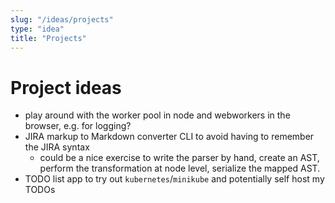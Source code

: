 ```yaml
---
slug: "/ideas/projects"
type: "idea"
title: "Projects"
---
```


# Project ideas

- play around with the worker pool in node and webworkers in the browser, e.g. for logging?
- JIRA markup to Markdown converter CLI to avoid having to remember the JIRA syntax
  - could be a nice exercise to write the parser by hand, create an AST, perform the transformation at node level, serialize the mapped AST.
- TODO list app to try out `kubernetes`/`minikube` and potentially self host my TODOs

